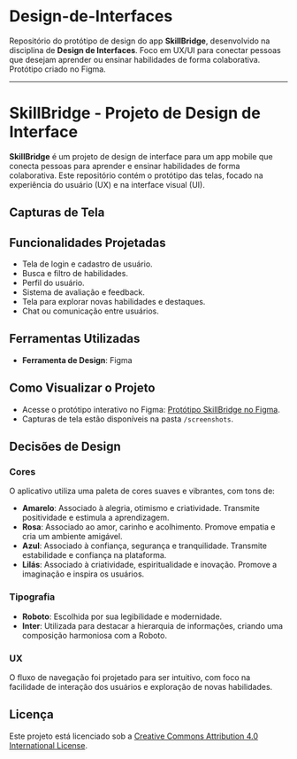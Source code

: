 # Design-de-Interfaces

Repositório do protótipo de design do app **SkillBridge**, desenvolvido na disciplina de **Design de Interfaces**. Foco em UX/UI para conectar pessoas que desejam aprender ou ensinar habilidades de forma colaborativa. Protótipo criado no Figma.

---

# SkillBridge - Projeto de Design de Interface

**SkillBridge** é um projeto de design de interface para um app mobile que conecta pessoas para aprender e ensinar habilidades de forma colaborativa. Este repositório contém o protótipo das telas, focado na experiência do usuário (UX) e na interface visual (UI).

## Capturas de Tela



## Funcionalidades Projetadas

- Tela de login e cadastro de usuário.
- Busca e filtro de habilidades.
- Perfil do usuário.
- Sistema de avaliação e feedback.
- Tela para explorar novas habilidades e destaques.
- Chat ou comunicação entre usuários.

## Ferramentas Utilizadas

- **Ferramenta de Design**: Figma

## Como Visualizar o Projeto

- Acesse o protótipo interativo no Figma: [Protótipo SkillBridge no Figma](https://www.figma.com/file/qmv1AYp6jHN8IGyHSwAvW5/Prot%C3%B3tipo---SkillBridge?node-id=0%3A1&t=tZP3YuhCmrdrz7R1-1).
- Capturas de tela estão disponíveis na pasta `/screenshots`.

## Decisões de Design

### Cores
O aplicativo utiliza uma paleta de cores suaves e vibrantes, com tons de:

- **Amarelo**: Associado à alegria, otimismo e criatividade. Transmite positividade e estimula a aprendizagem.
- **Rosa**: Associado ao amor, carinho e acolhimento. Promove empatia e cria um ambiente amigável.
- **Azul**: Associado à confiança, segurança e tranquilidade. Transmite estabilidade e confiança na plataforma.
- **Lilás**: Associado à criatividade, espiritualidade e inovação. Promove a imaginação e inspira os usuários.

### Tipografia
- **Roboto**: Escolhida por sua legibilidade e modernidade.
- **Inter**: Utilizada para destacar a hierarquia de informações, criando uma composição harmoniosa com a Roboto.

### UX
O fluxo de navegação foi projetado para ser intuitivo, com foco na facilidade de interação dos usuários e exploração de novas habilidades.

## Licença

Este projeto está licenciado sob a [Creative Commons Attribution 4.0 International License](LICENSE.md).
